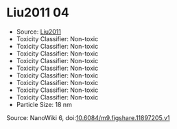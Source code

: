<a name="material" />

# Liu2011 04
<script type="application/ld+json">
  {
    "@context": "https://schema.org/",
    "@type": "ChemicalSubstance",
    "@id": "https://egonw.github.io/nanowiki/nanowiki85.html#material",
    "http://purl.org/dc/terms/conformsTo":
      {
        "@type": "CreativeWork",
        "@id": "https://bioschemas.org/profiles/ChemicalSubstance/0.4-RELEASE/"
      },
    "identfier": "85",
    "name": "Liu2011 04",
    "url": "https://egonw.github.io/nanowiki/nanowiki85.html#material",
    "sameAs": "http://127.0.0.1/mediawiki/index.php/Special:URIResolver/Liu2011_04"
  }
</script>


* Source: [Liu2011](articleLiu2011.md)
* Toxicity Classifier: Non-toxic 
* Toxicity Classifier: Non-toxic 
* Toxicity Classifier: Non-toxic 
* Toxicity Classifier: Non-toxic 
* Toxicity Classifier: Non-toxic 
* Toxicity Classifier: Non-toxic 
* Toxicity Classifier: Non-toxic 
* Toxicity Classifier: Non-toxic 
* Toxicity Classifier: Non-toxic 
* Particle Size: 18 nm


Source: NanoWiki 6, doi:[10.6084/m9.figshare.11897205.v1](https://doi.org/10.6084/m9.figshare.11897205.v1)
